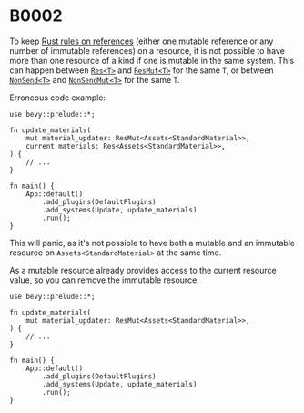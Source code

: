 # B0002

To keep [Rust rules on references](https://doc.rust-lang.org/book/ch04-02-references-and-borrowing.html#the-rules-of-references) (either one mutable reference or any number of immutable references) on a resource, it is not possible to have more than one resource of a kind if one is mutable in the same system. This can happen between [`Res<T>`](https://docs.rs/bevy/*/bevy/ecs/system/struct.Res.html) and [`ResMut<T>`](https://docs.rs/bevy/*/bevy/ecs/system/struct.ResMut.html) for the same `T`, or between [`NonSend<T>`](https://docs.rs/bevy/*/bevy/ecs/system/struct.NonSend.html) and [`NonSendMut<T>`](https://docs.rs/bevy/*/bevy/ecs/system/struct.NonSendMut.html) for the same `T`.

Erroneous code example:

```rust,should_panic
use bevy::prelude::*;

fn update_materials(
    mut material_updater: ResMut<Assets<StandardMaterial>>,
    current_materials: Res<Assets<StandardMaterial>>,
) {
    // ...
}

fn main() {
    App::default()
        .add_plugins(DefaultPlugins)
        .add_systems(Update, update_materials)
        .run();
}
```

This will panic, as it's not possible to have both a mutable and an immutable resource on `Assets<StandardMaterial>` at the same time.

As a mutable resource already provides access to the current resource value, so you can remove the immutable resource.

```rust,no_run
use bevy::prelude::*;

fn update_materials(
    mut material_updater: ResMut<Assets<StandardMaterial>>,
) {
    // ...
}

fn main() {
    App::default()
        .add_plugins(DefaultPlugins)
        .add_systems(Update, update_materials)
        .run();
}
```
